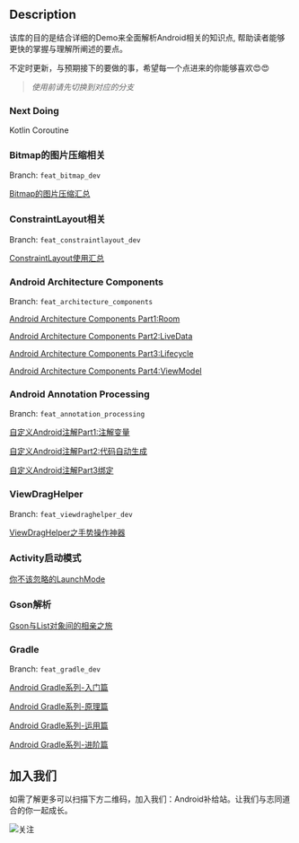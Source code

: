 ## Description
该库的目的是结合详细的Demo来全面解析Android相关的知识点, 帮助读者能够更快的掌握与理解所阐述的要点。

不定时更新，与预期接下的要做的事，希望每一个点进来的你能够喜欢😍😍

> *使用前请先切换到对应的分支*

### Next Doing

Kotlin Coroutine

### Bitmap的图片压缩相关
Branch: `feat_bitmap_dev`

[Bitmap的图片压缩汇总](https://www.rousetime.com/2018/03/21/Bitmap%E7%9A%84%E5%9B%BE%E7%89%87%E5%8E%8B%E7%BC%A9%E6%B1%87%E6%80%BB/)

### ConstraintLayout相关
Branch: `feat_constraintlayout_dev`

[ConstraintLayout使用汇总](https://www.rousetime.com/2018/05/03/ConstraintLayout%E4%BD%BF%E7%94%A8%E6%B1%87%E6%80%BB/)

### Android Architecture Components
Branch: `feat_architecture_components`

[Android Architecture Components Part1:Room](https://www.rousetime.com/2018/06/07/Android-Architecture-Components-Part1-Room/)

[Android Architecture Components Part2:LiveData](https://www.rousetime.com/2018/06/10/Android-Architecture-Components-Part2-LiveData/)

[Android Architecture Components Part3:Lifecycle](https://www.rousetime.com/2018/06/14/Android-Architecture-Components-Part3-Lifecycle/)

[Android Architecture Components Part4:ViewModel](https://www.rousetime.com/2018/06/22/Android-Architecture-Components-Part4-ViewModel/)

### Android Annotation Processing
Branch: `feat_annotation_processing`

[自定义Android注解Part1:注解变量](https://www.rousetime.com/2018/07/01/%E8%87%AA%E5%AE%9A%E4%B9%89Android%E6%B3%A8%E8%A7%A3Part1-%E6%B3%A8%E8%A7%A3%E5%8F%98%E9%87%8F/)

[自定义Android注解Part2:代码自动生成](https://www.rousetime.com/2018/07/04/%E8%87%AA%E5%AE%9A%E4%B9%89Android%E6%B3%A8%E8%A7%A3Part2-%E4%BB%A3%E7%A0%81%E8%87%AA%E5%8A%A8%E7%94%9F%E6%88%90/)

[自定义Android注解Part3绑定](https://www.rousetime.com/2018/07/11/%E8%87%AA%E5%AE%9A%E4%B9%89Android%E6%B3%A8%E8%A7%A3Part3-%E7%BB%91%E5%AE%9A/)

### ViewDragHelper
Branch: `feat_viewdraghelper_dev`

[ViewDragHelper之手势操作神器](https://www.rousetime.com/2018/08/19/ViewDragHelper%E4%B9%8B%E6%89%8B%E5%8A%BF%E6%93%8D%E4%BD%9C%E7%A5%9E%E5%99%A8/)

### Activity启动模式

[你不该忽略的LaunchMode](https://www.rousetime.com/2019/01/03/%E4%BD%A0%E4%B8%8D%E8%AF%A5%E5%BF%BD%E7%95%A5%E7%9A%84LaunchMode/)

### Gson解析

[Gson与List<T>对象间的相亲之旅](https://mp.weixin.qq.com/s?__biz=MzIzNTc5NDY4Nw==&tempkey=MTAwOF9wNzQrRVk1Q1RNT2xNT0VpQjJqM3V4aTZCaDl0SHhFUWJLTFJaVmhzZURPM2JSdkcxcGo1ajQtMHYyOWdEQUI5N18xaUVnRVh4VmRCbVNQbkVGbnBRV1Rjbm5yNl9zVC1uQTM3eE9HSzlLTy00QU40UXJYTWNubzlxRE5nQkc2dDZCZGM0SE1uR1ZRamJKOU1zeVk4c0tUYjV1WUFET3QtX29oVHJ3fn4%3D&chksm=68e0f8255f977133736be6ac7950dac37b591539d381a6f281e4c0d38f885209f8c81068b4ee#rd)

### Gradle
Branch: `feat_gradle_dev`

[Android Gradle系列-入门篇](https://mp.weixin.qq.com/s?__biz=MzIzNTc5NDY4Nw==&mid=2247483821&idx=1&sn=dce064a98e8b3ba6ddf217db34bec7d7&chksm=e8e0f83ddf97712b21e615f128ea3b94bdc217c931e2d343974899c62662fdedbf2248e9cdfd&xtrack=1&scene=90&subscene=93&sessionid=1557203855&clicktime=1557203857&ascene=56&devicetype=android-26&version=27000439&nettype=WIFI&abtest_cookie=BAABAAoACwASABMABQBWmR4AvpkeANyZHgDimR4A8ZkeAAAA&lang=zh_CN&pass_ticket=wt8OMJkRRD0NTILVozc2eSNJAFDcycfjiw9mPbqW9dI6pFNc%2FrE3CTRiDR%2Bfx%2BLf&wx_header=1)

[Android Gradle系列-原理篇](https://mp.weixin.qq.com/s?__biz=MzIzNTc5NDY4Nw==&mid=2247483834&idx=1&sn=55264aaad1f018b55280beec93ed4cac&chksm=e8e0f82adf97713c5a43c67b67fbabd659578328a22a406c5a01bd69ccf550e88bf645b15457&token=2079168237&lang=zh_CN#rd)

[Android Gradle系列-运用篇](https://mp.weixin.qq.com/s?__biz=MzIzNTc5NDY4Nw==&mid=2247483840&idx=1&sn=f4392bba9a85d79d84e823f2b83aa668&chksm=e8e0f850df9771462447aec9c7275b70e576bd17f20c7eeb703116eb1c23fe534ad796996515&token=1041803379&lang=zh_CN#rd)

[Android Gradle系列-进阶篇](https://mp.weixin.qq.com/s?__biz=MzIzNTc5NDY4Nw==&mid=2247483845&idx=1&sn=6208df8f9a0394e11e86e180288b2048&chksm=e8e0f855df9771439ded464c26501d23ebf450fe90f0390cc0698e3fe431217b8b9e91927d27&token=330677494&lang=zh_CN#rd)


## 加入我们
如需了解更多可以扫描下方二维码，加入我们：Android补给站。让我们与志同道合的你一起成长。

![关注](https://github.com/idisfkj/android-api-analysis/raw/master/image/wx.jpg)